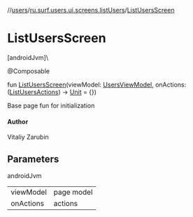//[users](../../index.md)/[ru.surf.users.ui.screens.listUsers](index.md)/[ListUsersScreen](-list-users-screen.md)

# ListUsersScreen

[androidJvm]\

@Composable

fun [ListUsersScreen](-list-users-screen.md)(viewModel: [UsersViewModel](../ru.surf.users.ui.viewModels/-users-view-model/index.md), onActions: ([ListUsersActions](../ru.surf.users.ui.actions/-list-users-actions/index.md)) -&gt; [Unit](https://kotlinlang.org/api/latest/jvm/stdlib/kotlin/-unit/index.html) = {})

Base page fun for initialization

#### Author

Vitaliy Zarubin

## Parameters

androidJvm

| | |
|---|---|
| viewModel | page model |
| onActions | actions |

